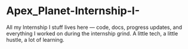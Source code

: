 # Apex_Planet-Internship-I-
All my Internship I stuff lives here — code, docs, progress updates, and everything I worked on during the internship grind. A little tech, a little hustle, a lot of learning.
